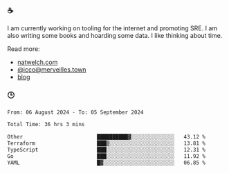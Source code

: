 ### ☕

I am currently working on tooling for the internet and promoting SRE. I am also writing some books and hoarding some data. I like thinking about time. 

Read more:

 - [natwelch.com](https://natwelch.com)
 - [@icco@merveilles.town](https://merveilles.town/@icco)
 - [blog](https://writing.natwelch.com)

### 🕒

<!--START_SECTION:waka-->

```txt
From: 06 August 2024 - To: 05 September 2024

Total Time: 36 hrs 3 mins

Other                        ██████████▓░░░░░░░░░░░░░░   43.12 %
Terraform                    ███▒░░░░░░░░░░░░░░░░░░░░░   13.81 %
TypeScript                   ███░░░░░░░░░░░░░░░░░░░░░░   12.31 %
Go                           ███░░░░░░░░░░░░░░░░░░░░░░   11.92 %
YAML                         █▓░░░░░░░░░░░░░░░░░░░░░░░   06.85 %
```

<!--END_SECTION:waka-->
